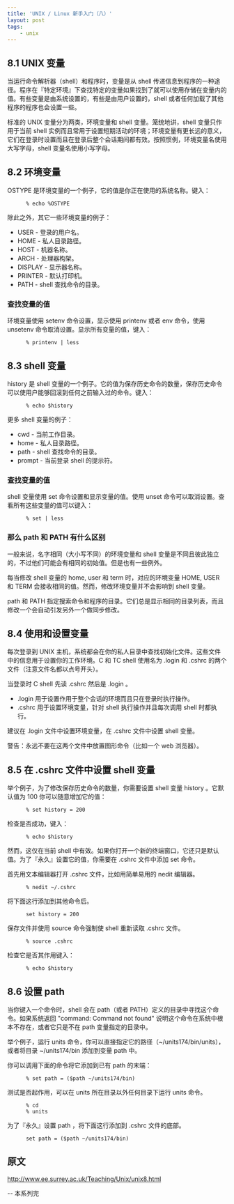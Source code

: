 ```yaml
---
title: 'UNIX / Linux 新手入门（八）'
layout: post
tags:
    - unix
---
```


8.1 UNIX 变量
--------------

当运行命令解析器（shell）和程序时，变量是从 shell 传递信息到程序的一种途径。程序在『特定环境』下查找特定的变量如果找到了就可以使用存储在变量内的值。有些变量是由系统设置的，有些是由用户设置的，shell 或者任何加载了其他程序的程序也会设置一些。

标准的 UNIX 变量分为两类，环境变量和 shell 变量。笼统地讲，shell 变量只作用于当前 shell 实例而且常用于设置短期活动的环境；环境变量有更长远的意义，它们在登录时设置而且在登录后整个会话期间都有效。按照惯例，环境变量名使用大写字母，shell 变量名使用小写字母。

8.2 环境变量
-------------

OSTYPE 是环境变量的一个例子，它的值是你正在使用的系统名称。键入：

          % echo %OSTYPE

除此之外，其它一些环境变量的例子：

*    USER - 登录的用户名。
*    HOME - 私人目录路径。
*    HOST - 机器名称。
*    ARCH - 处理器构架。
*    DISPLAY - 显示器名称。
*    PRINTER - 默认打印机。
*    PATH - shell 查找命令的目录。

### 查找变量的值

环境变量使用 setenv 命令设置，显示使用 printenv 或者 env 命令，使用 unsetenv 命令取消设置。显示所有变量的值，键入：

          % printenv | less

8.3 shell 变量
---------------

history 是 shell 变量的一个例子。它的值为保存历史命令的数量，保存历史命令可以使用户能够回滚到任何之前输入过的命令。键入：

          % echo $history

更多 shell 变量的例子：

*    cwd - 当前工作目录。
*    home - 私人目录路径。
*    path - shell 查找命令的目录。
*    prompt - 当前登录 shell 的提示符。

### 查找变量的值

shell 变量使用 set 命令设置和显示变量的值。使用 unset 命令可以取消设置。查看所有这些变量的值可以键入：

          % set | less

### 那么 path 和 PATH 有什么区别

一般来说，名字相同（大小写不同）的环境变量和 shell 变量是不同且彼此独立的，不过他们可能会有相同的初始值。但是也有一些例外。

每当修改 shell 变量的 home, user 和 term 时，对应的环境变量 HOME, USER 和 TERM 会接收相同的值。然而，修改环境变量并不会影响到 shell 变量。

path 和 PATH 指定搜索命令和程序的目录。它们总是显示相同的目录列表，而且修改一个会自动引发另外一个做同步修改。

8.4 使用和设置变量
-------------------

每次登录到 UNIX 主机，系统都会在你的私人目录中查找初始化文件。这些文件中的信息用于设置你的工作环境。C 和 TC shell 使用名为 .login 和 .cshrc 的两个文件（注意文件名都以点号开头）。

当登录时 C shell 先读 .cshrc 然后是 .login 。

*    .login 用于设置作用于整个会话的环境而且只在登录时执行操作。
*    .cshrc 用于设置环境变量，针对 shell 执行操作并且每次调用 shell 时都执行。

建议在 .login 文件中设置环境变量，在 .cshrc 文件中设置 shell 变量。

警告：永远不要在这两个文件中放置图形命令（比如一个 web 浏览器）。

8.5 在 .cshrc 文件中设置 shell 变量
------------------------------------

举个例子，为了修改保存历史命令的数量，你需要设置 shell 变量 history 。它默认值为 100 你可以随意增加它的值：

          % set history = 200

检查是否成功，键入：

          % echo $history

然而，这仅在当前 shell 中有效。如果你打开一个新的终端窗口，它还只是默认值。为了『永久』设置它的值，你需要在 .cshrc 文件中添加 set 命令。

首先用文本编辑器打开 .cshrc 文件，比如用简单易用的 nedit 编辑器。

          % nedit ~/.cshrc

将下面这行添加到其他命令后。

          set history = 200

保存文件并使用 source 命令强制使 shell 重新读取 .cshrc 文件。

          % source .cshrc

检查它是否其作用键入：

          % echo $history

8.6 设置 path
--------------

当你键入一个命令时，shell 会在 path（或者 PATH）定义的目录中寻找这个命令。如果系统返回 "command: Command not found" 说明这个命令在系统中根本不存在，或者它只是不在 path 变量指定的目录中。

举个例子，运行 units 命令，你可以直接指定它的路径（~/units174/bin/units），或者将目录 ~/units174/bin 添加到变量 path 中。

你可以调用下面的命令将它添加到已有 path 的末端：

          % set path = ($path ~/units174/bin)

测试是否起作用，可以在 units 所在目录以外任何目录下运行 units 命令。

          % cd
          % units

为了『永久』设置 path ，将下面这行添加到 .cshrc 文件的底部。

          set path = ($path ~/units174/bin)

原文
----

<http://www.ee.surrey.ac.uk/Teaching/Unix/unix8.html>

-- 本系列完
